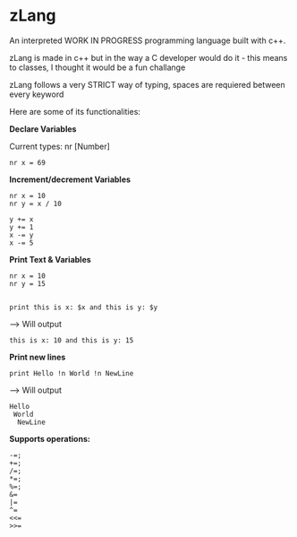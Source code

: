 # zLang
An interpreted WORK IN PROGRESS programming language built with c++.

zLang is made in c++ but in the way a C developer would do it - this means to classes, I thought it would be a fun challange

zLang follows a very STRICT way of typing, spaces are requiered between every keyword

Here are some of its functionalities:

**Declare Variables**

Current types: nr [Number]

```zLang
nr x = 69
```

**Increment/decrement Variables**

```zLang
nr x = 10
nr y = x / 10

y += x
y += 1
x -= y
x -= 5
```

**Print Text & Variables**

```zLang
nr x = 10
nr y = 15


print this is x: $x and this is y: $y
```

--> Will output

```zLang
this is x: 10 and this is y: 15
```

**Print new lines**

```zlang 
print Hello !n World !n NewLine
```
--> Will output

```zLang
Hello
 World
  NewLine
```

**Supports operations:**
```zLang
-=;
+=;
/=;
*=;
%=;
&=  
|=  
^=  
<<= 
>>= 
```
